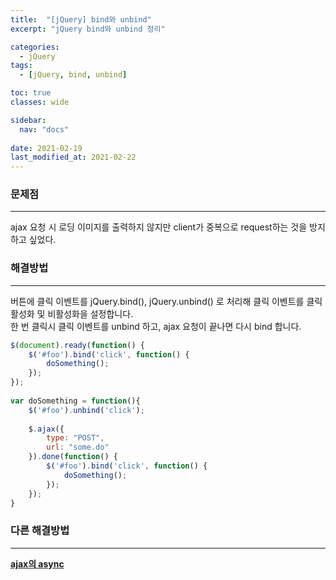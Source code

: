 ```yaml
---
title:  "[jQuery] bind와 unbind"
excerpt: "jQuery bind와 unbind 정리"

categories:
  - jQuery
tags:
  - [jQuery, bind, unbind]

toc: true
classes: wide

sidebar:
  nav: "docs"
 
date: 2021-02-19
last_modified_at: 2021-02-22
---
```


### 문제점
---
ajax 요청 시 로딩 이미지를 출력하지 않지만 client가 중복으로 request하는 것을 방지하고 싶었다.

### 해결방법
---
버튼에 클릭 이벤트를 jQuery.bind(), jQuery.unbind() 로 처리해 클릭 이벤트를 클릭 활성화 및 비활성화을 설정합니다.<br>
한 번 클릭시 클릭 이벤트를 unbind 하고, ajax 요청이 끝나면 다시 bind 합니다.

```javascript
$(document).ready(function() {
	$('#foo').bind('click', function() {
		doSomething();  
	});
});
 
var doSomething = function(){
	$('#foo').unbind('click');
  
	$.ajax({
		type: "POST",
		url: "some.do"
	}).done(function() {
		$('#foo').bind('click', function() {
			doSomething();  
		});    
	});
}
```

### 다른 해결방법
---
[**ajax의 async**](https://eunrin15.github.io/ajax/ajax-async)